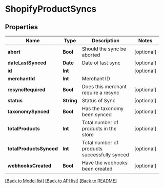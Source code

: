 # ShopifyProductSyncs

## Properties
Name | Type | Description | Notes
------------ | ------------- | ------------- | -------------
**abort** | **Bool** | Should the sync be aborted | [optional] 
**dateLastSynced** | **Date** | Date of last sync | [optional] 
**id** | **Int** |  | [optional] 
**merchantId** | **Int** | Merchant ID | 
**resyncRequired** | **Bool** | Does this merchant require a resync | [optional] 
**status** | **String** | Status of Sync | [optional] 
**taxonomySynced** | **Bool** | Has the taxonomy been synced | [optional] 
**totalProducts** | **Int** | Total number of products in the store | [optional] 
**totalProductsSynced** | **Int** | Total number of products successfully synced | [optional] 
**webhooksCreated** | **Bool** | Have the webhooks been created | [optional] 

[[Back to Model list]](../README.md#documentation-for-models) [[Back to API list]](../README.md#documentation-for-api-endpoints) [[Back to README]](../README.md)


